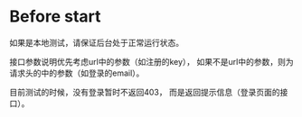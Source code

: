 
Before start
===

如果是本地测试，请保证后台处于正常运行状态。

接口参数说明优先考虑url中的参数（如注册的key），
如果不是url中的参数，则为请求头的中的参数（如登录的email）。

目前测试的时候，没有登录暂时不返回403，
而是返回提示信息（登录页面的接口）。
